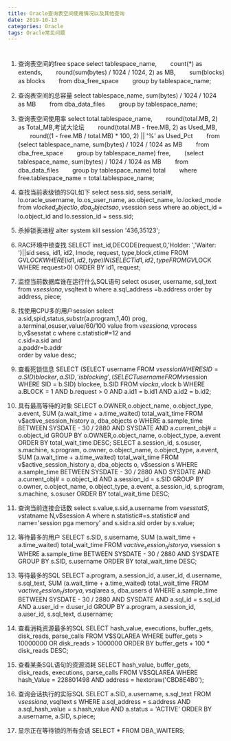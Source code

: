 ```yaml
---
title: Oracle查询表空间使用情况以及其他查询
date: 2019-10-13
categories: Oracle
tags: Oracle常见问题
---
```

#


1. 查询表空间的free space
select tablespace_name,
　　count(*) as extends,
　　round(sum(bytes) / 1024 / 1024, 2) as MB,
　　sum(blocks) as blocks
　　from dba_free_space
　　group by tablespace_name;  


2. 查询表空间的总容量
select tablespace_name, sum(bytes) / 1024 / 1024 as MB
　　from dba_data_files
　　group by tablespace_name;  

3. 查询表空间使用率
select total.tablespace_name,
　　round(total.MB, 2) as Total_MB,考试大论坛
　　round(total.MB - free.MB, 2) as Used_MB,
　　round((1 - free.MB / total.MB) * 100, 2) || '%' as Used_Pct
　　from (select tablespace_name, sum(bytes) / 1024 / 1024 as MB
　　from dba_free_space
　　group by tablespace_name) free,
　　(select tablespace_name, sum(bytes) / 1024 / 1024 as MB
　　from dba_data_files
　　group by tablespace_name) total
　　where free.tablespace_name = total.tablespace_name;  

4. 查找当前表级锁的SQL如下
select sess.sid, 
    sess.serial#, 
    lo.oracle_username, 
    lo.os_user_name, 
    ao.object_name, 
    lo.locked_mode 
    from v$locked_object lo, 
    dba_objects ao, 
    v$session sess 
where ao.object_id = lo.object_id and lo.session_id = sess.sid;  

5. 杀掉锁表进程
alter system kill session '436,35123';   

6. RAC环境中锁查找
SELECT inst_id,DECODE(request,0,'Holder: ','Waiter: ')||sid sess, 
        id1, id2, lmode, request, type,block,ctime
FROM GV$LOCK
WHERE (id1, id2, type) IN
       (SELECT id1, id2, type FROM GV$LOCK WHERE request>0)
ORDER BY id1, request;  

7. 监控当前数据库谁在运行什么SQL语句 
select osuser, username, sql_text  
from  v$session a, v$sqltext b 
where  a.sql_address =b.address order by address, piece;  

8. 找使用CPU多的用户session 
select a.sid,spid,status,substr(a.program,1,40) prog, a.terminal,osuser,value/60/100 value 
from  v$session a,v$process b,v$sesstat c 
where  c.statistic#=12 and  
       c.sid=a.sid and  
       a.paddr=b.addr  
       order by value desc;  

9. 查看死锁信息
SELECT (SELECT username
          FROM v$session
         WHERE SID = a.SID) blocker, a.SID, 'is blocking',
       (SELECT username
          FROM v$session
         WHERE SID = b.SID) blockee, b.SID
  FROM v$lock a, v$lock b
 WHERE a.BLOCK = 1 AND b.request > 0 AND a.id1 = b.id1 AND a.id2 = b.id2;  

10. 具有最高等待的对象
SELECT   o.OWNER,o.object_name, o.object_type, a.event,
         SUM (a.wait_time + a.time_waited) total_wait_time
    FROM v$active_session_history a, dba_objects o
   WHERE a.sample_time BETWEEN SYSDATE - 30 / 2880 AND SYSDATE
     AND a.current_obj# = o.object_id
GROUP BY o.OWNER,o.object_name, o.object_type, a.event
ORDER BY total_wait_time DESC;
SELECT   a.session_id, s.osuser, s.machine, s.program, o.owner, o.object_name,
         o.object_type, a.event,
         SUM (a.wait_time + a.time_waited) total_wait_time
    FROM v$active_session_history a, dba_objects o, v$session s
   WHERE a.sample_time BETWEEN SYSDATE - 30 / 2880 AND SYSDATE
     AND a.current_obj# = o.object_id
     AND a.session_id = s.SID
GROUP BY o.owner,
         o.object_name,
         o.object_type,
         a.event,
         a.session_id,
         s.program,
         s.machine,
         s.osuser
ORDER BY total_wait_time DESC;  

11. 查询当前连接会话数
select s.value,s.sid,a.username
from 
v$sesstat S,v$statname N,v$session A
where 
n.statistic#=s.statistic# and
name='session pga memory'
and s.sid=a.sid
order by s.value;  

12. 等待最多的用户
SELECT   s.SID, s.username, SUM (a.wait_time + a.time_waited) total_wait_time
    FROM v$active_session_history a, v$session s
   WHERE a.sample_time BETWEEN SYSDATE - 30 / 2880 AND SYSDATE
GROUP BY s.SID, s.username
ORDER BY total_wait_time DESC;  

13. 等待最多的SQL
SELECT   a.program, a.session_id, a.user_id, d.username, s.sql_text,
         SUM (a.wait_time + a.time_waited) total_wait_time
    FROM v$active_session_history a, v$sqlarea s, dba_users d
   WHERE a.sample_time BETWEEN SYSDATE - 30 / 2880 AND SYSDATE
     AND a.sql_id = s.sql_id
     AND a.user_id = d.user_id
GROUP BY a.program, a.session_id, a.user_id, s.sql_text, d.username;

14. 查看消耗资源最多的SQL
SELECT hash_value, executions, buffer_gets, disk_reads, parse_calls
FROM V$SQLAREA
WHERE buffer_gets > 10000000 OR disk_reads > 1000000
ORDER BY buffer_gets + 100 * disk_reads DESC;

15. 查看某条SQL语句的资源消耗
SELECT hash_value, buffer_gets, disk_reads, executions, parse_calls
FROM V$SQLAREA
WHERE hash_Value = 228801498 AND address = hextoraw('CBD8E4B0');

16. 查询会话执行的实际SQL
SELECT   a.SID, a.username, s.sql_text
    FROM v$session a, v$sqltext s
   WHERE a.sql_address = s.address
     AND a.sql_hash_value = s.hash_value
     AND a.status = 'ACTIVE'
ORDER BY a.username, a.SID, s.piece;

17. 显示正在等待锁的所有会话
SELECT * FROM DBA_WAITERS;

